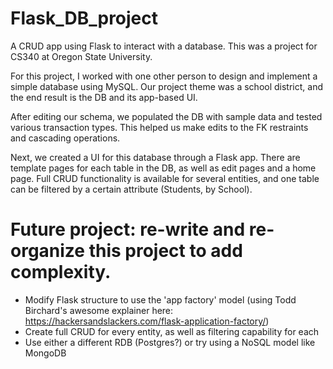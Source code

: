 # Flask_DB_project
A CRUD app using Flask to interact with a database. This was a project for CS340 at Oregon State University.

For this project, I worked with one other person to design and implement a simple database using MySQL. Our project theme was a school district, and the end result is the DB and its app-based UI.

After editing our schema, we populated the DB with sample data and tested various transaction types. This helped us make edits to the FK restraints and cascading operations. 

Next, we created a UI for this database through a Flask app. There are template pages for each table in the DB, as well as edit pages and a home page. Full CRUD functionality is available for several entities, and one table can be filtered by a certain attribute (Students, by School). 

# Future project: re-write and re-organize this project to add complexity. 
* Modify Flask structure to use the 'app factory' model (using Todd Birchard's awesome explainer here: https://hackersandslackers.com/flask-application-factory/)
* Create full CRUD for every entity, as well as filtering capability for each
* Use either a different RDB (Postgres?) or try using a NoSQL model like MongoDB

